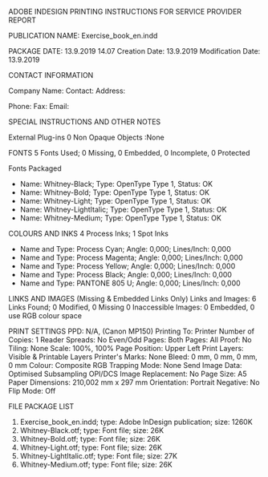 ADOBE INDESIGN PRINTING INSTRUCTIONS FOR SERVICE PROVIDER REPORT

PUBLICATION NAME: Exercise_book_en.indd

PACKAGE DATE: 13.9.2019 14.07
Creation Date: 13.9.2019
Modification Date: 13.9.2019

CONTACT INFORMATION

Company Name: 
Contact: 
Address: 





Phone: 
Fax: 
Email: 

SPECIAL INSTRUCTIONS AND OTHER NOTES






External Plug-ins 0
Non Opaque Objects :None

FONTS
5 Fonts Used; 0 Missing, 0 Embedded, 0 Incomplete, 0 Protected

Fonts Packaged
- Name: Whitney-Black; Type: OpenType Type 1, Status: OK
- Name: Whitney-Bold; Type: OpenType Type 1, Status: OK
- Name: Whitney-Light; Type: OpenType Type 1, Status: OK
- Name: Whitney-LightItalic; Type: OpenType Type 1, Status: OK
- Name: Whitney-Medium; Type: OpenType Type 1, Status: OK


COLOURS AND INKS
4 Process Inks; 1 Spot Inks

- Name and Type: Process Cyan; Angle: 0,000; Lines/Inch: 0,000
- Name and Type: Process Magenta; Angle: 0,000; Lines/Inch: 0,000
- Name and Type: Process Yellow; Angle: 0,000; Lines/Inch: 0,000
- Name and Type: Process Black; Angle: 0,000; Lines/Inch: 0,000
- Name and Type: PANTONE 805 U; Angle: 0,000; Lines/Inch: 0,000


LINKS AND IMAGES
(Missing & Embedded Links Only)
Links and Images: 6 Links Found; 0 Modified, 0 Missing 0 Inaccessible
Images: 0 Embedded, 0 use RGB colour space


PRINT SETTINGS
PPD: N/A, (Canon MP150)
Printing To: Printer
Number of Copies: 1
Reader Spreads: No
Even/Odd Pages: Both
Pages: All
Proof: No
Tiling: None
Scale: 100%, 100%
Page Position: Upper Left
Print Layers: Visible & Printable Layers
Printer's Marks: None
Bleed: 0 mm, 0 mm, 0 mm, 0 mm
Colour: Composite RGB
Trapping Mode: None
Send Image Data: Optimised Subsampling
OPI/DCS Image Replacement: No
Page Size: A5
Paper Dimensions: 210,002 mm x 297 mm
Orientation: Portrait
Negative: No
Flip Mode: Off


FILE PACKAGE LIST

1. Exercise_book_en.indd; type: Adobe InDesign publication; size: 1260K
2. Whitney-Black.otf; type: Font file; size: 26K
3. Whitney-Bold.otf; type: Font file; size: 26K
4. Whitney-Light.otf; type: Font file; size: 26K
5. Whitney-LightItalic.otf; type: Font file; size: 27K
6. Whitney-Medium.otf; type: Font file; size: 26K
